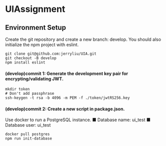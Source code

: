 # UIAssignment
## Environment Setup
Create the git repository and create a new branch: develop. 
You should also initialize the npm project with eslint.
```
git clone git@github.com:jerryliu/UIA.git
git checkout -B develop
npm install eslint
```

#### (develop)commit 1: Generate the development key pair for encrypting/validating JWT.
```
mkdir token
# Don't add passphrase
ssh-keygen -t rsa -b 4096 -m PEM -f ./token/jwtRS256.key
```
#### (develop)commit 2: Create a new script in package.json.
Use docker to run a PostgreSQL instance.
■ Database name: ui_test
■ Database user: ui_test
```
docker pull postgres
npm run init-database
```